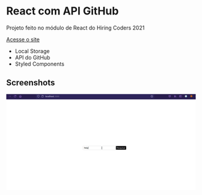 # React com API GitHub

Projeto feito no módulo de React do Hiring Coders 2021

[Acesse o site](https://hc-react-apigithub.vercel.app/)

- Local Storage
- API do GitHub
- Styled Components

## Screenshots

![](./screenshots/usando.gif)
